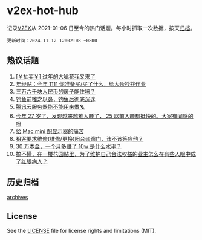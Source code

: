 # v2ex-hot-hub

 记录[V2EX](https://www.v2ex.com/)从 2021-01-06 日至今的热门话题。每小时抓取一次数据，按天[归档](archives)。

`更新时间：2024-11-12 12:02:08 +0800`

## 热议话题

1. [[￥抽奖￥] 过年的大呲花我又来了](https://www.v2ex.com/t/1088617)
1. [年经贴：今年 1111 你准备买/买了什么，给大伙抄抄作业](https://www.v2ex.com/t/1088478)
1. [三万六千块人民币的房子能住吗？](https://www.v2ex.com/t/1088705)
1. [钓鱼前嗤之以鼻，钓鱼后彻底沉迷](https://www.v2ex.com/t/1088573)
1. [腾讯云服务器能不能用来做🪜](https://www.v2ex.com/t/1088605)
1. [今年 27 岁了，发现越来越难入睡了， 25 以前入睡都挺快的。大家有同感的吗](https://www.v2ex.com/t/1088570)
1. [给 Mac mini 配显示器的痛苦](https://www.v2ex.com/t/1088606)
1. [租客要求维修(维修/更换)阳台纱窗门，该不该答应他？](https://www.v2ex.com/t/1088579)
1. [30 万本金，一个月多赚了 10w 是什么水平？](https://www.v2ex.com/t/1088783)
1. [搞不懂，在一楼花园贴里，为了维护自己合法权益的业主怎么在有些人眼中成了红眼病人？](https://www.v2ex.com/t/1088610)

## 历史归档

[archives](archives)

## License

See the [LICENSE](LICENSE) file for license rights and limitations (MIT).
